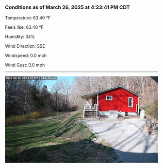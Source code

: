 ### Conditions as of March 26, 2025 at 4:23:41 PM CDT 

Temperature: 63.40 &deg;F

Feels like: 63.40 &deg;F

Humidity: 34%

Wind Direction: SSE

Windspeed: 0.0 mph

Wind Gust: 0.0 mph

---

<img src="./images/latest.jpeg"/>

